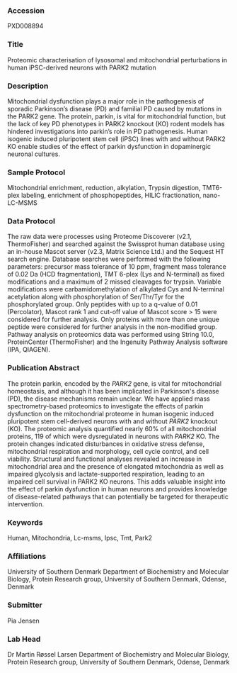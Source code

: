 ### Accession
PXD008894

### Title
Proteomic characterisation of lysosomal and mitochondrial perturbations in human iPSC-derived neurons with PARK2 mutation

### Description
Mitochondrial dysfunction plays a major role in the pathogenesis of sporadic Parkinson’s disease (PD) and familial PD caused by mutations in the PARK2 gene. The protein, parkin, is vital for mitochondrial function, but the lack of key PD phenotypes in PARK2 knockout (KO) rodent models has hindered investigations into parkin’s role in PD pathogenesis. Human isogenic induced pluripotent stem cell (iPSC) lines with and without PARK2 KO enable studies of the effect of parkin dysfunction in dopaminergic neuronal cultures.

### Sample Protocol
Mitochondrial enrichment, reduction, alkylation, Trypsin digestion, TMT6-plex labeling, enrichment of phosphopeptides, HILIC fractionation, nano-LC-MSMS

### Data Protocol
The raw data were processes using Proteome Discoverer (v2.1, ThermoFisher) and searched against the Swissprot human database using an in-house Mascot server (v2.3, Matrix Science Ltd.) and the Sequest HT search engine. Database searches were performed with the following parameters: precursor mass tolerance of 10 ppm, fragment mass tolerance of 0.02 Da (HCD fragmentation), TMT 6-plex (Lys and N-terminal) as fixed modifications and a maximum of 2 missed cleavages for trypsin. Variable modifications were carbamidomethylation of alkylated Cys and N-terminal acetylation along with phosphorylation of Ser/Thr/Tyr for the phosphorylated group. Only peptides with up to a q-value of 0.01 (Percolator), Mascot rank 1 and cut-off value of Mascot score > 15 were considered for further analysis. Only proteins with more than one unique peptide were considered for further analysis in the non-modified group. Pathway analysis on proteomics data was performed using String 10.0, ProteinCenter (ThermoFisher) and the Ingenuity Pathway Analysis software (IPA, QIAGEN).

### Publication Abstract
The protein parkin, encoded by the <i>PARK2</i> gene, is vital for mitochondrial homeostasis, and although it has been implicated in Parkinson's disease (PD), the disease mechanisms remain unclear. We have applied mass spectrometry-based proteomics to investigate the effects of parkin dysfunction on the mitochondrial proteome in human isogenic induced pluripotent stem cell-derived neurons with and without <i>PARK2</i> knockout (KO). The proteomic analysis quantified nearly 60% of all mitochondrial proteins, 119 of which were dysregulated in neurons with <i>PARK2</i> KO. The protein changes indicated disturbances in oxidative stress defense, mitochondrial respiration and morphology, cell cycle control, and cell viability. Structural and functional analyses revealed an increase in mitochondrial area and the presence of elongated mitochondria as well as impaired glycolysis and lactate-supported respiration, leading to an impaired cell survival in PARK2 KO neurons. This adds valuable insight into the effect of parkin dysfunction in human neurons and provides knowledge of disease-related pathways that can potentially be targeted for therapeutic intervention.

### Keywords
Human, Mitochondria, Lc-msms, Ipsc, Tmt, Park2

### Affiliations
University of Southern Denmark
Department of Biochemistry and Molecular Biology, Protein Research group, University of Southern Denmark, Odense, Denmark

### Submitter
Pia Jensen

### Lab Head
Dr Martin Røssel Larsen
Department of Biochemistry and Molecular Biology, Protein Research group, University of Southern Denmark, Odense, Denmark


